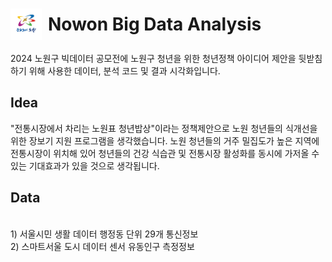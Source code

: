 # 
<h1 style="display: flex; align-items: center;">
  <img src="https://github.com/yunseocho/bigdata_youth_contest/blob/main/seoul_data/nowon_mark.png" alt="nowon" width="50" style="margin-right: 10px;"/>
  Nowon Big Data Analysis
</h1>
2024 노원구 빅데이터 공모전에 노원구 청년을 위한 청년정책 아이디어 제안을 뒷받침하기 위해 사용한 데이터, 분석 코드 및 결과 시각화입니다.   

## Idea
"전통시장에서 차리는 노원표 청년밥상"이라는 정책제안으로 노원 청년들의 식개선을 위한 장보기 지원 프로그램을 생각했습니다.
노원 청년들의 거주 밀집도가 높은 지역에 전통시장이 위치해 있어 청년들의 건강 식습관 및 전통시장 활성화를 동시에 가저올 
수 있는 기대효과가 있을 것으로 생각됩니다.


## Data 
<br/>
1) 서울시민 생활 데이터 행정동 단위 29개 통신정보
<br/>
2) 스마트서울 도시 데이터 센서 유동인구 측정정보
